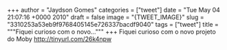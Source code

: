 
+++
author = "Jaydson Gomes"
categories = ["tweet"]
date = "Tue May 04 21:07:16 +0000 2010"
draft = false
image = "{TWEET_IMAGE}"
slug = "3310253a53eb9f9768405145e726337bacdf9040"
tags = ["tweet"]
title = """Fiquei curioso com o novo..."""
+++
Fiquei curioso com o novo projeto do Moby http://tinyurl.com/26k4npw

